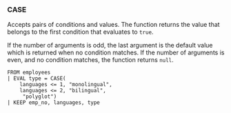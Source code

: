 <!--
This is generated by ESQL’s AbstractFunctionTestCase. Do no edit it. See ../README.md for how to regenerate it.
-->

### CASE
Accepts pairs of conditions and values. The function returns the value that
belongs to the first condition that evaluates to `true`.

If the number of arguments is odd, the last argument is the default value which
is returned when no condition matches. If the number of arguments is even, and
no condition matches, the function returns `null`.

```
FROM employees
| EVAL type = CASE(
    languages <= 1, "monolingual",
    languages <= 2, "bilingual",
     "polyglot")
| KEEP emp_no, languages, type
```
